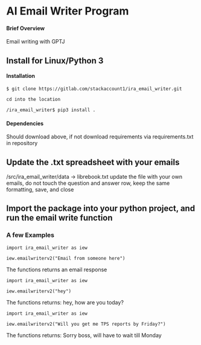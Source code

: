 # AI Email Writer Program

#### Brief Overview
Email writing with GPTJ

## Install for Linux/Python 3
#### Installation
```
$ git clone https://gitlab.com/stackaccount1/ira_email_writer.git

cd into the location

/ira_email_writer$ pip3 install .

```

#### Dependencies
Should download above, if not download requirements via requirements.txt in repository


## Update the .txt spreadsheet with your emails 
/src/ira_email_writer/data -> librebook.txt 
update the file with your own emails, do not touch the question and answer row, keep the same formatting, save, and close 


## Import the package into your python project, and run the email write function
### A few Examples

```
import ira_email_writer as iew

iew.emailwriterv2("Email from someone here")

```
The functions returns an email response

```
import ira_email_writer as iew

iew.emailwriterv2("hey")

```
The functions returns: hey, how are you today?

```
import ira_email_writer as iew

iew.emailwriterv2("Will you get me TPS reports by Friday?")

```
The functions returns: Sorry boss, will have to wait till Monday
